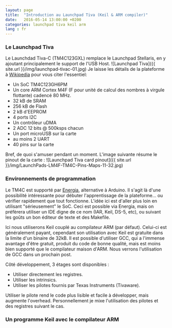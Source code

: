 ```yaml
---
layout: page
title:  "Introduction au Launchpad Tiva (Keil & ARM compiler)"
date:   2016-05-14 13:00:00 +0200
categories: launchpad tiva keil arm
lang : fr
---
```


### Le Launchpad Tiva
Le Launchdad Tiva-C (TM4C123GXL) remplace le Launchpad Stellaris, en y ajoutant principalement le support de l'USB Host.
![Launchpad Tiva]({{ site.url }}/img/launchpad-tivac-01.jpg)
Je laisse les détails de la plateforme à [Wikipedia](https://en.wikipedia.org/wiki/Tiva-C_LaunchPad) pour vous citer l'essentiel:

* Un SoC TM4C123GH6PM
* Un core ARM Cortex M4F (F pour unité de calcul des nombres à virgule flottante) cadencé 80 MHz.
* 32 kB de SRAM
* 256 kB de Flash
* 2 kB d'EEPROM
* 4 ports I2C
* Un contrôleur uDMA
* 2 ADC 12 bits @ 500ksps chacun
* Un port microUSB sur la carte
* au moins 2 UART
* 40 pins sur la carte

Bref, de quoi s'amuser pendant un moment. L'image suivante résume le pinout de la carte :
![Launchpad Tiva card pinout]({{ site.url }}/img/LaunchPads-LM4F-TM4C-Pins-Maps-11-32.jpg)

### Environnements de programmation
Le TM4C est supporté par [Energia](http://energia.nu), alternative à Arduino. Il s'agit là d'une possibilité intéressante pour débuter l'apprentissage de la plateforme... ou vérifier rapidement que tout fonctionne.
L'idée ici est d'aller plus loin en utilisant "sérieusement" le SoC. Ceci est possible via Energia, mais on préfèrera utiliser un IDE digne de ce nom (IAR, Keil, DS-5, etc), ou suivant les goûts un bon éditeur de texte et des Makefile.

Ici nous utiliserons Keil couplé au compilateur ARM (par défaut). Celui-ci est généralement payant, cependant son utilisation avec Keil est gratuite dans la limite d'un binaire de 32kB. Il est possible d'utiliser GCC, qui a l'immense avantage d'être gratuit, produit du code de bonne qualité, mais est moins bien supporté que le compilateur maison d'ARM. Nous verrons l'utilisation de GCC dans un prochain post.

Côté développement, 3 étages sont disponibles :

* Utiliser directement les registres.
* Utiliser les intrinsics.
* Utiliser les pilotes fournis par Texas Instruments (Tivaware).

Utiliser le pilote rend le code plus lisible et facile à développer, mais augmente l'overhead. Personnellement je mixe l'utilisation des pilotes et des registres suivant le cas.

### Un programme Keil avec le compilateur ARM
